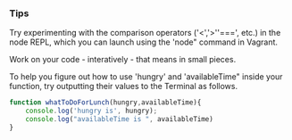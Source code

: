 ### Tips
Try experimenting with the comparison operators ('<','>''===', etc.) in the node REPL, which you can launch using the 'node" command in Vagrant. 

Work on your code - interatively - that means in small pieces. 

To help you figure out how to use 'hungry' and 'availableTime" inside your function, try outputting their values to the Terminal as follows. 

```javascript
function whatToDoForLunch(hungry,availableTime){
    console.log('hungry is', hungry);
    console.log("availableTime is ", availableTime)
}
```
